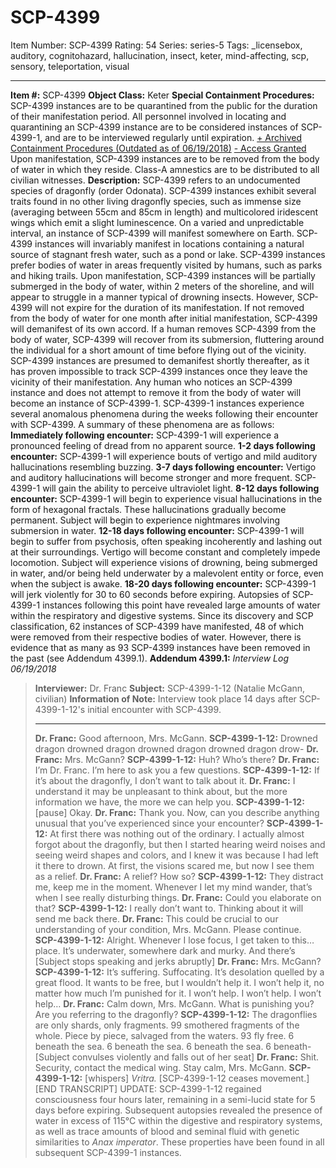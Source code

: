 # SCP-4399
Item Number: SCP-4399
Rating: 54
Series: series-5
Tags: _licensebox, auditory, cognitohazard, hallucination, insect, keter, mind-affecting, scp, sensory, teleportation, visual

---

**Item #:** SCP-4399
**Object Class:** Keter
**Special Containment Procedures:** SCP-4399 instances are to be quarantined from the public for the duration of their manifestation period. All personnel involved in locating and quarantining an SCP-4399 instance are to be considered instances of SCP-4399-1, and are to be interviewed regularly until expiration.
[\+ Archived Containment Procedures (Outdated as of 06/19/2018)](javascript:;)
[\- Access Granted](javascript:;)
Upon manifestation, SCP-4399 instances are to be removed from the body of water in which they reside. Class-A amnestics are to be distributed to all civilian witnesses.
**Description:** SCP-4399 refers to an undocumented species of dragonfly (order Odonata). SCP-4399 instances exhibit several traits found in no other living dragonfly species, such as immense size (averaging between 55cm and 85cm in length) and multicolored iridescent wings which emit a slight luminescence.
On a varied and unpredictable interval, an instance of SCP-4399 will manifest somewhere on Earth. SCP-4399 instances will invariably manifest in locations containing a natural source of stagnant fresh water, such as a pond or lake. SCP-4399 instances prefer bodies of water in areas frequently visited by humans, such as parks and hiking trails. Upon manifestation, SCP-4399 instances will be partially submerged in the body of water, within 2 meters of the shoreline, and will appear to struggle in a manner typical of drowning insects. However, SCP-4399 will not expire for the duration of its manifestation. If not removed from the body of water for one month after initial manifestation, SCP-4399 will demanifest of its own accord.
If a human removes SCP-4399 from the body of water, SCP-4399 will recover from its submersion, fluttering around the individual for a short amount of time before flying out of the vicinity. SCP-4399 instances are presumed to demanifest shortly thereafter, as it has proven impossible to track SCP-4399 instances once they leave the vicinity of their manifestation.
Any human who notices an SCP-4399 instance and does not attempt to remove it from the body of water will become an instance of SCP-4399-1. SCP-4399-1 instances experience several anomalous phenomena during the weeks following their encounter with SCP-4399. A summary of these phenomena are as follows:
**Immediately following encounter:** SCP-4399-1 will experience a pronounced feeling of dread from no apparent source.
**1-2 days following encounter:** SCP-4399-1 will experience bouts of vertigo and mild auditory hallucinations resembling buzzing.
**3-7 days following encounter:** Vertigo and auditory hallucinations will become stronger and more frequent. SCP-4399-1 will gain the ability to perceive ultraviolet light.
**8-12 days following encounter:** SCP-4399-1 will begin to experience visual hallucinations in the form of hexagonal fractals. These hallucinations gradually become permanent. Subject will begin to experience nightmares involving submersion in water.
**12-18 days following encounter:** SCP-4399-1 will begin to suffer from psychosis, often speaking incoherently and lashing out at their surroundings. Vertigo will become constant and completely impede locomotion. Subject will experience visions of drowning, being submerged in water, and/or being held underwater by a malevolent entity or force, even when the subject is awake.
**18-20 days following encounter:** SCP-4399-1 will jerk violently for 30 to 60 seconds before expiring. Autopsies of SCP-4399-1 instances following this point have revealed large amounts of water within the respiratory and digestive systems.
Since its discovery and SCP classification, 62 instances of SCP-4399 have manifested, 48 of which were removed from their respective bodies of water. However, there is evidence that as many as 93 SCP-4399 instances have been removed in the past (see Addendum 4399.1).
**Addendum 4399.1:** _Interview Log 06/19/2018_
> **Interviewer:** Dr. Franc
> **Subject:** SCP-4399-1-12 (Natalie McGann, civilian)
> **Information of Note:** Interview took place 14 days after SCP-4399-1-12's initial encounter with SCP-4399.
> * * *
> **Dr. Franc:** Good afternoon, Mrs. McGann.
> **SCP-4399-1-12:** Drowned dragon drowned dragon drowned dragon drowned dragon drow-
> **Dr. Franc:** Mrs. McGann?
> **SCP-4399-1-12:** Huh? Who’s there?
> **Dr. Franc:** I’m Dr. Franc. I’m here to ask you a few questions.
> **SCP-4399-1-12:** If it’s about the dragonfly, I don’t want to talk about it.
> **Dr. Franc:** I understand it may be unpleasant to think about, but the more information we have, the more we can help you.
> **SCP-4399-1-12:** [pause] Okay.
> **Dr. Franc:** Thank you. Now, can you describe anything unusual that you’ve experienced since your encounter?
> **SCP-4399-1-12:** At first there was nothing out of the ordinary. I actually almost forgot about the dragonfly, but then I started hearing weird noises and seeing weird shapes and colors, and I knew it was because I had left it there to drown. At first, the visions scared me, but now I see them as a relief.
> **Dr. Franc:** A relief? How so?
> **SCP-4399-1-12:** They distract me, keep me in the moment. Whenever I let my mind wander, that’s when I see really disturbing things.
> **Dr. Franc:** Could you elaborate on that?
> **SCP-4399-1-12:** I really don’t want to. Thinking about it will send me back there.
> **Dr. Franc:** This could be crucial to our understanding of your condition, Mrs. McGann. Please continue.
> **SCP-4399-1-12:** Alright. Whenever I lose focus, I get taken to this… place. It’s underwater, somewhere dark and murky. And there’s [Subject stops speaking and jerks abruptly]
> **Dr. Franc:** Mrs. McGann?
> **SCP-4399-1-12:** It’s suffering. Suffocating. It’s desolation quelled by a great flood. It wants to be free, but I wouldn’t help it. I won’t help it, no matter how much I’m punished for it. I won’t help. I won’t help. I won’t help…
> **Dr. Franc:** Calm down, Mrs. McGann. What is punishing you? Are you referring to the dragonfly?
> **SCP-4399-1-12:** The dragonflies are only shards, only fragments. 99 smothered fragments of the whole. Piece by piece, salvaged from the waters. 93 fly free. 6 beneath the sea. 6 beneath the sea. 6 beneath the sea. 6 beneath- [Subject convulses violently and falls out of her seat]
> **Dr. Franc:** Shit. Security, contact the medical wing. Stay calm, Mrs. McGann.
> **SCP-4399-1-12:** [whispers] _Vritra._
> [SCP-4399-1-12 ceases movement.]
> [END TRANSCRIPT]
UPDATE: SCP-4399-1-12 regained consciousness four hours later, remaining in a semi-lucid state for 5 days before expiring. Subsequent autopsies revealed the presence of water in excess of 115°C within the digestive and respiratory systems, as well as trace amounts of blood and seminal fluid with genetic similarities to _Anax imperator_. These properties have been found in all subsequent SCP-4399-1 instances.